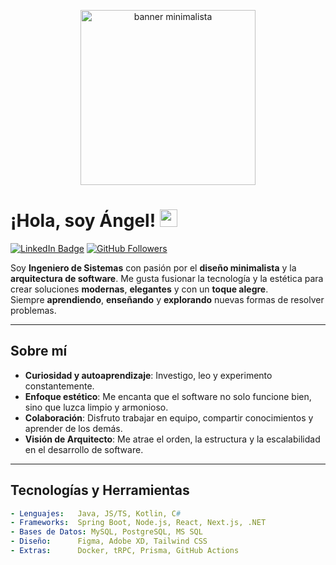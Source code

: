 <!--## Hi there 👋-->

<!--
**fredanup/fredanup** is a ✨ _special_ ✨ repository because its `README.md` (this file) appears on your GitHub profile.

Here are some ideas to get you started:

- 🔭 I’m currently working on ...
- 🌱 I’m currently learning ...
- 👯 I’m looking to collaborate on ...
- 🤔 I’m looking for help with ...
- 💬 Ask me about ...
- 📫 How to reach me: ...
- 😄 Pronouns: ...
- ⚡ Fun fact: ...
-->
<!-- Encabezado / Banner Minimalista -->
<p align="center">
  <!-- Puedes usar un GIF o imagen sutil, en tono pastel o estilo line-art -->
  <img src="https://media.giphy.com/media/pyFcg0Eej8h6PquC0q/giphy.gif" width="280" alt="banner minimalista" />
</p>

# ¡Hola, soy Ángel! <img src="https://media.giphy.com/media/hvRJCLFzcasrR4ia7z/giphy.gif" width="28" />

[![LinkedIn Badge](https://img.shields.io/badge/-LinkedIn-0077B5?style=flat&logo=Linkedin&logoColor=white)](https://www.linkedin.com/in/upfa/)
[![GitHub Followers](https://img.shields.io/github/followers/fredanup?label=Follow&style=social)](https://github.com/fredanup)

Soy **Ingeniero de Sistemas** con pasión por el **diseño minimalista** y la **arquitectura de software**. Me gusta fusionar la tecnología y la estética para crear soluciones **modernas**, **elegantes** y con un **toque alegre**.  
Siempre **aprendiendo**, **enseñando** y **explorando** nuevas formas de resolver problemas.

---

## Sobre mí
- **Curiosidad y autoaprendizaje**: Investigo, leo y experimento constantemente.  
- **Enfoque estético**: Me encanta que el software no solo funcione bien, sino que luzca limpio y armonioso.  
- **Colaboración**: Disfruto trabajar en equipo, compartir conocimientos y aprender de los demás.  
- **Visión de Arquitecto**: Me atrae el orden, la estructura y la escalabilidad en el desarrollo de software.

---

## Tecnologías y Herramientas
```yaml
- Lenguajes:   Java, JS/TS, Kotlin, C#
- Frameworks:  Spring Boot, Node.js, React, Next.js, .NET
- Bases de Datos: MySQL, PostgreSQL, MS SQL
- Diseño:      Figma, Adobe XD, Tailwind CSS
- Extras:      Docker, tRPC, Prisma, GitHub Actions

